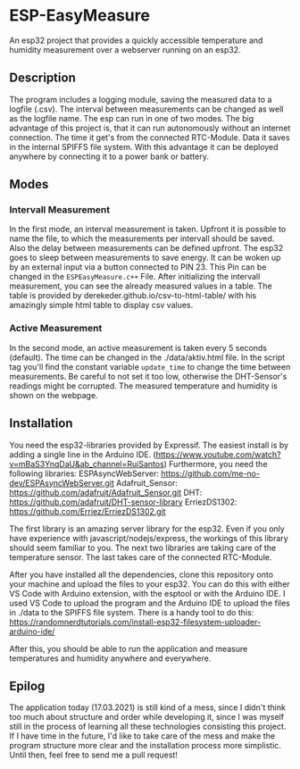 # ESP-EasyMeasure
An esp32 project that provides a quickly accessible temperature and humidity measurement over a webserver running on an esp32.
## Description
The program includes a logging module, saving the measured data to a logfile (.csv). The interval between measurements can be changed as well as the logfile name. The esp can run in one of two modes. The big advantage of this project is, that it can run autonomously without an internet connection. The time it get's from the connected RTC-Module. Data it saves in the internal SPIFFS file system. With this advantage it can be deployed anywhere by connecting it to a power bank or battery.
## Modes
### Intervall Measurement
In the first mode, an interval measurement is taken. Upfront it is possible to name the file, to which the measurements per intervall should be saved. Also the delay between measurements can be defined upfront. The esp32 goes to sleep between measurements to save energy. It can be woken up by an external input via a button connected to PIN 23. This Pin can be changed in the `ESPEasyMeasure.c++` File.
After initializing the intervall measurement, you can see the already measured values in a table. The table is provided by derekeder.github.io/csv-to-html-table/ with his amazingly simple html table to display csv values.
### Active Measurement
In the second mode, an active measurement is taken every 5 seconds (default). The time can be changed in the ./data/aktiv.html file. In the script tag you'll find the constant variable `update_time` to change the time between measurements. Be careful to not set it too low, otherwise the DHT-Sensor's readings might be corrupted. The measured temperature and humidity is shown on the webpage.

## Installation
You need the esp32-libraries provided by Expressif. The easiest install is by adding a single line in the Arduino IDE. (https://www.youtube.com/watch?v=mBaS3YnqDaU&ab_channel=RuiSantos)
Furthermore, you need the following libraries:
ESPAsyncWebServer: https://github.com/me-no-dev/ESPAsyncWebServer.git
Adafruit_Sensor: https://github.com/adafruit/Adafruit_Sensor.git
DHT: https://github.com/adafruit/DHT-sensor-library
ErriezDS1302: https://github.com/Erriez/ErriezDS1302.git

The first library is an amazing server library for the esp32. Even if you only have experience with javascript/nodejs/express, the workings of this library should seem familiar to you.
The next two libraries are taking care of the temperature sensor.
The last takes care of the connected RTC-Module.

After you have installed all the dependencies, clone this repository onto your machine and upload the files to your esp32. You can do this with either VS Code with Arduino extension, with the esptool or with the Arduino IDE.
I used VS Code to upload the program and the Arduino IDE to upload the files in ./data to the SPIFFS file system. There is a handy tool to do this: https://randomnerdtutorials.com/install-esp32-filesystem-uploader-arduino-ide/

After this, you should be able to run the application and measure temperatures and humidity anywhere and everywhere.

## Epilog

The application today (17.03.2021) is still kind of a mess, since I didn't think too much about structure and order while developing it, since I was myself still in the process of learning all these technologies consisting this project. If I have time in the future, I'd like to take care of the mess and make the program structure more clear and the installation process more simplistic. Until then, feel free to send me a pull request!